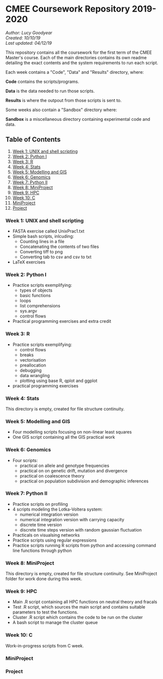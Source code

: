 # CMEE Coursework Repository 2019-2020

*Author: Lucy Goodyear*  
*Created: 10/10/19*  
*Last updated: 04/12/19*

This repository contains all the coursework for the first term of the CMEE Master's course. Each of the main directories contains its own readme detailing the exact contents and the system requirements to run each script.

Each week contains a "Code", "Data" and "Results" directory, where:

**Code** contains the scripts/programs.

**Data** is the data needed to run those scripts.

**Results** is where the outpout from those scripts is sent to.

Some weeks also contain a "Sandbox" directory where:

**Sandbox** is a miscellaneous directory containing experimental code and data.

## Table of Contents
1. [Week 1: UNIX and shell scripting](#Week-1:-UNIX-and-bash-scripting)
2. [Week 2: Python I](#Week-2:-Python-I)
3. [Week 3: R](#Week-3:-R)
4. [Week 4: Stats](#Week-4:-Stats)
5. [Week 5: Modelling and GIS](#Week-5:-Modelling-and-GIS)
6. [Week 6: Genomics](#Week-6:-Genomics) 
7. [Week 7: Python II](#Week-7:-Python-II)
8. [Week 8: MiniProject](#Week-8:-MiniProject)
9. [Week 9: HPC](#Week-9:-HPC)
10. [Week 10: C](#Week-10:-C)
11. [MiniProject](#Miniproject)
12. [Project](#Project)

### Week 1: UNIX and shell scripting

* FASTA exercise called UnixPrac1.txt
* Simple bash scripts, inlcuding:
    * Counting lines in a file
    * Concatenating the contents of two files
    * Converting tiff to png
    * Converting tab to csv and csv to txt
* LaTeX exercises

### Week 2: Python I

*  Practice scripts exemplifying:
    * types of objects
    * basic functions
    * loops
    * list comprehensions
    * sys.argv
    * control flows
* Practical programming exercises and extra credit

### Week 3: R

* Practice scripts exemplifying:
    * control flows
    * breaks
    * vectorisation
    * preallocation
    * debugging
    * data wrangling
    * plotting using base R, qplot and ggplot
* practical programming exercises

### Week 4: Stats

This directory is empty, created for file structure continuity.

### Week 5: Modelling and GIS

* Four modelling scripts focusing on non-linear least squares
* One GIS script containing all the GIS practical work

### Week 6: Genomics

* Four scripts: 
    * practical on allele and genotype frequencies
    * practical on on genetic drift, mutation and divergence
    * practical on coalescence theory
    * practical on population subdivision and demographic inferences

### Week 7: Python II

* Practice scripts on profiling
* 4 scripts modeling the Lotka-Voltera system:
    * numerical integration version
    * numerical integration version with carrying capacity
    * discrete time version
    * discrete time steps version with random gaussian fluctuation
* Practicals on visualsing networks
* Practice scripts using regular expressions
* Practice scripts running R scripts from python and accessing command line functions through python

### Week 8: MiniProject

This directory is empty, created for file structure continuity. See MiniProject folder for work done during this week.

### Week 9: HPC

* Main .R script containing all HPC functions on neutral theory and fracals
* Test .R script, which sources the main script and contains suitable parameters to test the functions.
* Cluster .R script which contains the code to be run on the cluster
* A bash script to manage the cluster queue

### Week 10: C

Work-in-progress scripts from C week.

### MiniProject

### Project
